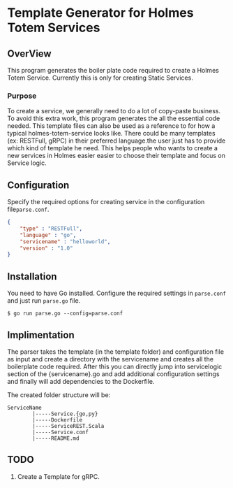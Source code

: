 # Template Generator for Holmes Totem Services

## OverView

This program generates the boiler plate code required to create a Holmes Totem Service. Currently this is only for creating Static Services.

### Purpose
To create a service, we generally need to do a lot of copy-paste business. To avoid this extra work, this program generates the all the essential code needed. This template files can also be used as a reference to for how a typical holmes-totem-service looks like. There could be many templates (ex: RESTFull, gRPC) in their preferred language.the user just has to provide which kind of template he need. This helps people who wants to create a new services in Holmes easier easier to choose their template and focus on Service logic.

## Configuration 

Specify the required options for creating service in the configuration file`parse.conf`.

```json
{
	"type" : "RESTFull",
	"language" : "go",
	"servicename" : "helloworld",
	"version" : "1.0"
}
```

## Installation
You need to have Go installed. Configure the required settings in `parse.conf` and just run `parse.go` file.

```
$ go run parse.go --config=parse.conf
```

## Implimentation

The parser takes the template (in the template folder) and configuration file as input and create a directory with the servicename and creates all the boilerplate code required. After this you can directly jump into servicelogic section of the {servicename}.go and add additional configuration settings and finally will add dependencies to the Dockerfile.

The created folder structure will be:
```
ServiceName
		|-----Service.{go,py}
		|-----Dockerfile
		|-----ServiceREST.Scala
		|-----Service.conf
		|-----README.md
```		

## TODO

1. Create a Template for gRPC.
